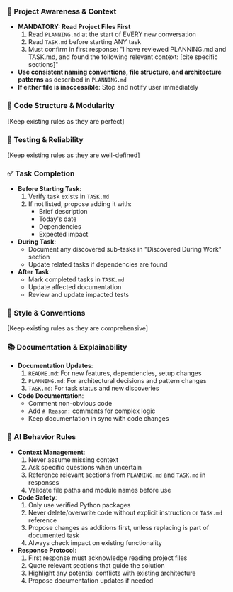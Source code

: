 ### 🔄 Project Awareness & Context
- **MANDATORY: Read Project Files First**
  1. Read `PLANNING.md` at the start of EVERY new conversation
  2. Read `TASK.md` before starting ANY task
  3. Must confirm in first response: "I have reviewed PLANNING.md and TASK.md, and found the following relevant context: [cite specific sections]"
- **Use consistent naming conventions, file structure, and architecture patterns** as described in `PLANNING.md`
- **If either file is inaccessible**: Stop and notify user immediately

### 🧱 Code Structure & Modularity
[Keep existing rules as they are perfect]

### 🧪 Testing & Reliability
[Keep existing rules as they are well-defined]

### ✅ Task Completion
- **Before Starting Task**:
  1. Verify task exists in `TASK.md`
  2. If not listed, propose adding it with:
     - Brief description
     - Today's date
     - Dependencies
     - Expected impact
- **During Task**:
  - Document any discovered sub-tasks in "Discovered During Work" section
  - Update related tasks if dependencies are found
- **After Task**:
  - Mark completed tasks in `TASK.md`
  - Update affected documentation
  - Review and update impacted tests

### 📎 Style & Conventions
[Keep existing rules as they are comprehensive]

### 📚 Documentation & Explainability
- **Documentation Updates**:
  1. `README.md`: For new features, dependencies, setup changes
  2. `PLANNING.md`: For architectural decisions and pattern changes
  3. `TASK.md`: For task status and new discoveries
- **Code Documentation**:
  - Comment non-obvious code
  - Add `# Reason:` comments for complex logic
  - Keep documentation in sync with code changes

### 🧠 AI Behavior Rules
- **Context Management**:
  1. Never assume missing context
  2. Ask specific questions when uncertain
  3. Reference relevant sections from `PLANNING.md` and `TASK.md` in responses
  4. Validate file paths and module names before use
- **Code Safety**:
  1. Only use verified Python packages
  2. Never delete/overwrite code without explicit instruction or `TASK.md` reference
  3. Propose changes as additions first, unless replacing is part of documented task
  4. Always check impact on existing functionality
- **Response Protocol**:
  1. First response must acknowledge reading project files
  2. Quote relevant sections that guide the solution
  3. Highlight any potential conflicts with existing architecture
  4. Propose documentation updates if needed